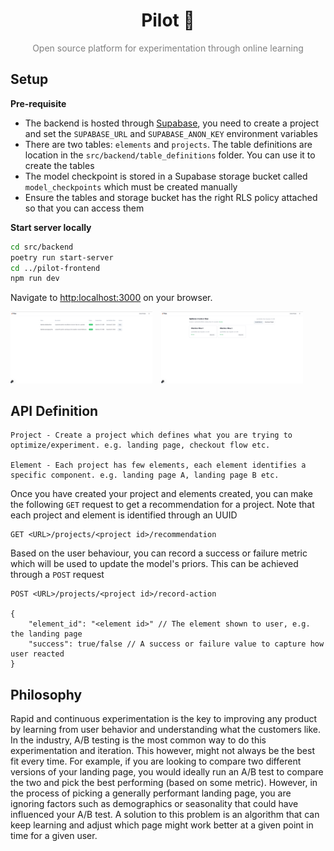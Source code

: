 <h1 align="center" style="border-bottom: none;">Pilot 🚀</h1>
<p align="center" style="color: gray;">Open source platform for experimentation through online learning</p>

## Setup

**Pre-requisite**

- The backend is hosted through [Supabase](https://supabase.com/), you need to create a project and set the `SUPABASE_URL` and `SUPABASE_ANON_KEY` environment variables
- There are two tables: `elements` and `projects`. The table definitions are location in the `src/backend/table_definitions` folder. You can use it to create the tables
- The model checkpoint is stored in a Supabase storage bucket called `model_checkpoints` which must be created manually
- Ensure the tables and storage bucket has the right RLS policy attached so that you can access them

**Start server locally**

```sh
cd src/backend
poetry run start-server
cd ../pilot-frontend
npm run dev
```

Navigate to [http:localhost:3000](http:localhost:3000) on your browser.

<p>
  <img src="assets/pilot-home-page.png" alt="Image 1" style="width:45%; margin-right:10px;">
  <img src="assets/pilot-project-page.png" alt="Image 2" style="width:45%;">
</p>

## API Definition

```
Project - Create a project which defines what you are trying to optimize/experiment. e.g. landing page, checkout flow etc.

Element - Each project has few elements, each element identifies a specific component. e.g. landing page A, landing page B etc.
```

Once you have created your project and elements created, you can make the following `GET` request to get a recommendation for a project. Note that each project and element is identified through an UUID

```
GET <URL>/projects/<project id>/recommendation
```

Based on the user behaviour, you can record a success or failure metric which will be used to update the model's priors. This can be achieved through a `POST` request

```
POST <URL>/projects/<project id>/record-action

{
    "element_id": "<element id>" // The element shown to user, e.g. the landing page
    "success": true/false // A success or failure value to capture how user reacted
}
```

## Philosophy

Rapid and continuous experimentation is the key to improving any product by learning from user behavior and understanding what the customers like. In the industry, A/B testing is the most common way to do this experimentation and iteration. This however, might not always be the best fit every time. For example, if you are looking to compare two different versions of your landing page, you would ideally run an A/B test to compare the two and pick the best performing (based on some metric). However, in the process of picking a generally performant landing page, you are ignoring factors such as demographics or seasonality that could have influenced your A/B test. A solution to this problem is an algorithm that can keep learning and adjust which page might work better at a given point in time for a given user.
